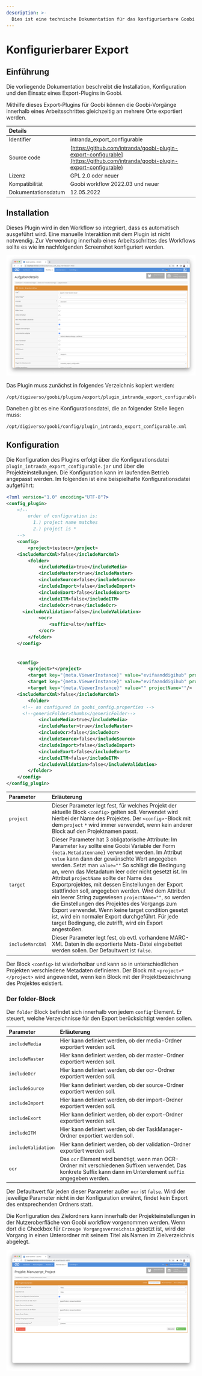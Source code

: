 ```yaml
---
description: >-
  Dies ist eine technische Dokumentation für das konfigurierbare Goobi Export Plugin. Es ermöglicht, den Export mithilfe der Projektkonfiguration anzupassen. Durch die Verwendung von Exportprojekten ist es auch möglich zu verschiedenen Speicherorten in einem Durchlauf zu exportieren.
---
```


# Konfigurierbarer Export

## Einführung

Die vorliegende Dokumentation beschreibt die Installation, Konfiguration und den Einsatz eines Export-Plugins in Goobi.

Mithilfe dieses Export-Plugins für Goobi können die Goobi-Vorgänge innerhalb eines Arbeitsschrittes gleichzeitig an mehrere Orte exportiert werden.

| Details |  |
| :--- | :--- |
| Identifier | intranda_export_configurable |
| Source code | [https://github.com/intranda/goobi-plugin-export-configurable](https://github.com/intranda/goobi-plugin-export-configurable) |
| Lizenz | GPL 2.0 oder neuer |
| Kompatibilität | Goobi workflow 2022.03 und neuer |
| Dokumentationsdatum | 12.05.2022 |

## Installation

Dieses Plugin wird in den Workflow so integriert, dass es automatisch ausgeführt wird. Eine manuelle Interaktion mit dem Plugin ist nicht notwendig. Zur Verwendung innerhalb eines Arbeitsschrittes des Workflows sollte es wie im nachfolgenden Screenshot konfiguriert werden.

![Integration des Plugins in den Workflow](../.gitbook/assets/intranda_plugin_export_configurable1_de.png)

Das Plugin muss zunächst in folgendes Verzeichnis kopiert werden:

```text
/opt/digiverso/goobi/plugins/export/plugin_intranda_export_configurable.jar
```

Daneben gibt es eine Konfigurationsdatei, die an folgender Stelle liegen muss:

```text
/opt/digiverso/goobi/config/plugin_intranda_export_configurable.xml
```
## Konfiguration

Die Konfiguration des Plugins erfolgt über die Konfigurationsdatei `plugin_intranda_export_configurable.jar` und über die Projekteinstellungen. Die Konfiguration kann im laufenden Betrieb angepasst werden. Im folgenden ist eine beispielhafte Konfigurationsdatei aufgeführt:

```xml
<?xml version="1.0" encoding="UTF-8"?>
<config_plugin>
	<!--
        order of configuration is:
          1.) project name matches
          2.) project is *
	-->
	<config>
		<project>testocr</project>
    <includeMarcXml>false</includeMarcXml>
		<folder>
			<includeMedia>true</includeMedia>
			<includeMaster>true</includeMaster>
			<includeSource>false</includeSource>
			<includeImport>false</includeImport>
			<includeExort>false</includeExort>
			<includeITM>false</includeITM>
			<includeOcr>true</includeOcr>
      <includeValidation>false</includeValidation>
			<ocr>
				<suffix>alto</suffix>
			</ocr>
		</folder>
	</config>


	<config>
		<project>*</project>
		<target key="{meta.ViewerInstance}" value="evifaanddigihub" projectName="evifExportProject"/>
		<target key="{meta.ViewerInstance}" value="evifaanddigihub" projectName="digihubExportProject"/>
		<target key="{meta.ViewerInstance}" value="" projectName=""/>
    <includeMarcXml>false</includeMarcXml>
		<folder>
      <!-- as configured in goobi_config.properties -->
      <!--genericFolder>thumbs</genericFolder-->
			<includeMedia>true</includeMedia>
			<includeMaster>true</includeMaster>
			<includeOcr>false</includeOcr>
			<includeSource>false</includeSource>
			<includeImport>false</includeImport>
			<includeExort>false</includeExort>
			<includeITM>false</includeITM>
			<includeValidation>false</includeValidation>
		</folder>
	</config>
</config_plugin>

```

| Parameter | Erläuterung |
| :--- | :--- |
| `project` | Dieser Parameter legt fest, für welches Projekt der aktuelle Block `<config>` gelten soll. Verwendet wird hierbei der Name des Projektes. Der `<config>`-Block mit dem `project` `*` wird immer verwendet, wenn kein anderer Block auf den Projektnamen passt.  
| `target` | Dieser Parameter hat 3 obligatorische Attribute: Im Parameter `key` sollte eine Goobi Variable der Form `{meta.Metadatenname}` verwendet werden. Im Attribut `value` kann dann der gewünschte Wert angegeben werden. Setzt man `value=""` So schlägt die Bedingung an, wenn das Metadatum leer oder nicht gesetzt ist. Im Attribut `projectName` sollte der Name des Exportprojektes, mit dessen Einstellungen der Export stattfinden soll, angegeben werden. Wird dem Attribut ein leerer String zugewiesen `projectName=""`, so werden die Einstellungen des Projektes des Vorgangs zum Export verwendet. Wenn keine target condition gesetzt ist, wird ein normaler Export durchgeführt. Für jede target Bedingung, die zutrifft, wird ein Export angestoßen.  |
|`includeMarcXml`| Dieser Parameter legt fest, ob evtl. vorhandene MARC-XML Daten in die exportierte Mets-Datei eingebettet werden sollen. Der Defaultwert ist `false`.|

Der Block `<config>` ist wiederholbar und kann so in unterschiedlichen Projekten verschiedene Metadaten definieren. Der Block mit `<project>*</project>` wird angewendet, wenn kein Block mit der Projektbezeichnung des Projektes existiert.

### Der folder-Block

Der `folder` Block befindet sich innerhalb von jedem `config`-Element. Er steuert, welche Verzeichnisse für den Export berücksichtigt werden sollen.

| Parameter | Erläuterung |
| :--- | :--- |
| `includeMedia` | Hier kann definiert werden, ob der media-Ordner exportiert werden soll.|
| `includeMaster` | Hier kann definiert werden, ob der master-Ordner exportiert werden soll. |
| `includeOcr` | Hier kann definiert werden, ob der ocr-Ordner exportiert werden soll. |
| `includeSource` | Hier kann definiert werden, ob der source-Ordner exportiert werden soll. |
| `includeImport` | Hier kann definiert werden, ob der import-Ordner exportiert werden soll. |
| `includeExort` | Hier kann definiert werden, ob der export-Ordner exportiert werden soll. |
| `includeITM` | Hier kann definiert werden, ob der TaskManager-Ordner exportiert werden soll. |
| `includeValidation` | Hier kann definiert werden, ob der validation-Ordner exportiert werden soll. |
| `ocr` | Das `ocr` Element wird benötigt, wenn man OCR-Ordner mit verschiedenen Suffixen verwendet. Das konkrete Suffix kann dann im Unterelement `suffix` angegeben werden. |

Der Defaultwert für jeden dieser Parameter außer `ocr` ist `false`. Wird der jeweilige Parameter nicht in der Konfiguration erwähnt, findet kein Export des entsprechenden Ordners statt.

Die Konfiguration des Zielordners kann innerhalb der Projekteinstellungen in der Nutzeroberfläche von Goobi workflow vorgenommen werden. Wenn dort die Checkbox für `Erzeuge Vorgangsverzeichnis` gesetzt ist, wird der Vorgang in einen Unterordner mit seinem Titel als Namen im Zielverzeichnis abgelegt.

![Projekteinstellungen innerhalb von Goobi workflow](../.gitbook/assets/intranda_plugin_export_configurable2_de.png)
